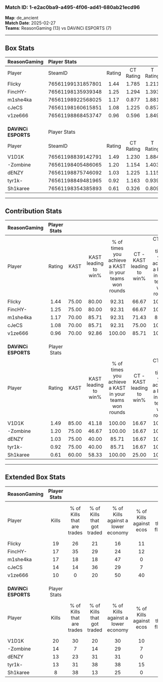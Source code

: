 ### Match ID: 1-e2ac0ba9-a495-4f06-ad41-680ab21ecd96  
**Map**: de_ancient  
**Match Date**: 2025-02-27  
**Teams**: ReasonGaming (13) vs DAViNCi ESPORTS (7)  

---  

## Box Stats  

| **ReasonGaming**    | Player Stats      |        |           |          |       |      |       |         |        |      |     |
| :- | :- | :-: | :-: | :-: | :-: | :-: | :-: | :-: | :-: | :-: | :-: |
| Player              | SteamID           | Rating | CT Rating | T Rating | KAST  | ADR  | Kills | Assists | Deaths | K/D  | HS% |
| Flicky              | 76561199131857801 |  1.44  |   1.785   |  1.211   | 75.00 | 99.8 |  19   |    3    |   12   | 1.58 | 21  |
| FincHY-             | 76561198135939348 |  1.25  |   1.294   |  1.393   | 75.00 | 88.9 |  17   |    4    |   15   | 1.13 | 64  |
| m1she4ka            | 76561198922568025 |  1.17  |   0.877   |  1.881   | 70.00 | 71.2 |  17   |    2    |   14   | 1.21 | 52  |
| cJeCS               | 76561198160615851 |  1.08  |   1.225   |  0.857   | 70.00 | 85.6 |  14   |    5    |   15   | 0.93 | 71  |
| v1ze666             | 76561198868453747 |  0.96  |   0.596   |  1.849   | 70.00 | 76.9 |  10   |    6    |   12   | 0.83 | 50  |
|                     |                   |        |           |          |       |      |       |         |        |      |     |
|                     |                   |        |           |          |       |      |       |         |        |      |     |
|                     |                   |        |           |          |       |      |       |         |        |      |     |
| **DAViNCi ESPORTS** | Player Stats      |        |           |          |       |      |       |         |        |      |     |
| Player              | SteamID           | Rating | CT Rating | T Rating | KAST  | ADR  | Kills | Assists | Deaths | K/D  | HS% |
| V1D1K               | 76561198839142791 |  1.49  |   1.230   |  1.884   | 85.00 | 90.5 |  20   |    5    |   14   | 1.43 | 65  |
| -Zombine            | 76561198405486065 |  1.20  |   1.154   |  1.403   | 75.00 | 97.2 |  14   |    9    |   14   | 1.00 | 64  |
| dENZY               | 76561198875746092 |  1.03  |   1.225   |  1.115   | 75.00 | 80.1 |  13   |    5    |   16   | 0.81 | 53  |
| tyr1k-              | 76561198849481965 |  0.92  |   1.163   |  0.939   | 75.00 | 66.7 |  13   |    3    |   18   | 0.72 | 38  |
| Sh1karee            | 76561198354385893 |  0.61  |   0.326   |  0.809   | 60.00 | 46.3 |   8   |    4    |   15   | 0.53 | 50  |
---  

## Contribution Stats  

| **ReasonGaming**    | Player Stats |       |                      |                                                        |                           |                                                             |                          |                                                            |
| :- | :-: | :-: | :-: | :-: | :-: | :-: | :-: | :-: |
| Player              |    Rating    | KAST  | KAST leading to win% | % of times you achieve a KAST in your teams won rounds | CT - KAST leading to win% | CT - % of times you achieve a KAST in your teams won rounds | T - KAST leading to win% | T - % of times you achieve a KAST in your teams won rounds |
| Flicky              |     1.44     | 75.00 |        80.00         |                         92.31                          |           66.67           |                           100.00                            |          100.00          |                           85.71                            |
| FincHY-             |     1.25     | 75.00 |        80.00         |                         92.31                          |           66.67           |                           100.00                            |          100.00          |                           85.71                            |
| m1she4ka            |     1.17     | 70.00 |        85.71         |                         92.31                          |           71.43           |                            83.33                            |          100.00          |                           100.00                           |
| cJeCS               |     1.08     | 70.00 |        85.71         |                         92.31                          |           75.00           |                           100.00                            |          100.00          |                           85.71                            |
| v1ze666             |     0.96     | 70.00 |        92.86         |                         100.00                         |           85.71           |                           100.00                            |          100.00          |                           100.00                           |
|                     |              |       |                      |                                                        |                           |                                                             |                          |                                                            |
|                     |              |       |                      |                                                        |                           |                                                             |                          |                                                            |
|                     |              |       |                      |                                                        |                           |                                                             |                          |                                                            |
| **DAViNCi ESPORTS** | Player Stats |       |                      |                                                        |                           |                                                             |                          |                                                            |
| Player              |    Rating    | KAST  | KAST leading to win% | % of times you achieve a KAST in your teams won rounds | CT - KAST leading to win% | CT - % of times you achieve a KAST in your teams won rounds | T - KAST leading to win% | T - % of times you achieve a KAST in your teams won rounds |
| V1D1K               |     1.49     | 85.00 |        41.18         |                         100.00                         |           16.67           |                           100.00                            |          54.55           |                           100.00                           |
| -Zombine            |     1.20     | 75.00 |        46.67         |                         100.00                         |           16.67           |                           100.00                            |          66.67           |                           100.00                           |
| dENZY               |     1.03     | 75.00 |        40.00         |                         85.71                          |           16.67           |                           100.00                            |          55.56           |                           83.33                            |
| tyr1k-              |     0.92     | 75.00 |        40.00         |                         85.71                          |           16.67           |                           100.00                            |          55.56           |                           83.33                            |
| Sh1karee            |     0.61     | 60.00 |        58.33         |                         100.00                         |           25.00           |                           100.00                            |          75.00           |                           100.00                           |
---  

## Extended Box Stats  

| **ReasonGaming**    | Player Stats |                            |                            |                                    |                         |                              |                                 |        |                             |                                     |                          |                               |                            |
| :- | :-: | :-: | :-: | :-: | :-: | :-: | :-: | :-: | :-: | :-: | :-: | :-: | :-: |
| Player              |    Kills     | % of Kills that are trades | % of Kills that got traded | % of Kills against a lower economy | % of Kills against ecos | % of Kills that are flawless | % of Kills that are close duels | Deaths | % of Deaths that get traded | % of Deaths against a lower economy | % of Deaths against ecos | % of Deaths that are flawless | % of Deaths that are close |
| Flicky              |      19      |             26             |             21             |                 16                 |           11            |              74              |                5                |   12   |             33              |                 25                  |            8             |              83               |             0              |
| FincHY-             |      17      |             35             |             29             |                 24                 |           12            |              47              |                6                |   15   |             20              |                 20                  |            7             |              73               |             0              |
| m1she4ka            |      17      |             18             |             18             |                 47                 |            0            |              76              |                0                |   14   |             29              |                  0                  |            0             |              71               |             0              |
| cJeCS               |      14      |             14             |             36             |                 29                 |            7            |              79              |                7                |   15   |              0              |                 13                  |            0             |              53               |             13             |
| v1ze666             |      10      |             0              |             20             |                 50                 |           40            |              50              |               10                |   12   |             42              |                 17                  |            8             |              42               |             17             |
|                     |              |                            |                            |                                    |                         |                              |                                 |        |                             |                                     |                          |                               |                            |
|                     |              |                            |                            |                                    |                         |                              |                                 |        |                             |                                     |                          |                               |                            |
|                     |              |                            |                            |                                    |                         |                              |                                 |        |                             |                                     |                          |                               |                            |
| **DAViNCi ESPORTS** | Player Stats |                            |                            |                                    |                         |                              |                                 |        |                             |                                     |                          |                               |                            |
| Player              |    Kills     | % of Kills that are trades | % of Kills that got traded | % of Kills against a lower economy | % of Kills against ecos | % of Kills that are flawless | % of Kills that are close duels | Deaths | % of Deaths that get traded | % of Deaths against a lower economy | % of Deaths against ecos | % of Deaths that are flawless | % of Deaths that are close |
| V1D1K               |      20      |             30             |             20             |                 30                 |           10            |              65              |                5                |   14   |             36              |                 14                  |            0             |              64               |             0              |
| -Zombine            |      14      |             7              |             14             |                 29                 |            7            |              71              |                0                |   14   |             29              |                 21                  |            0             |              64               |             0              |
| dENZY               |      13      |             23             |             31             |                 31                 |            0            |              46              |                0                |   16   |             31              |                 19                  |            0             |              56               |             6              |
| tyr1k-              |      13      |             31             |             38             |                 38                 |           15            |              62              |               15                |   18   |             22              |                 22                  |            0             |              72               |             6              |
| Sh1karee            |      8       |             38             |             13             |                 25                 |            0            |              88              |               13                |   15   |              7              |                 20                  |            0             |              80               |             13             |
